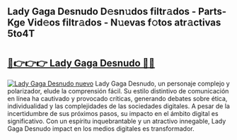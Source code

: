 ## Lady Gaga Desnudo D𝚎sn𝚞dos filtr𝚊dos - Parts-Kge Vid𝚎os filtr𝚊dos - N𝚞evas f𝚘tos atr𝚊ctivas 5to4T

# <h2><a href="http://mb1mpb.tromn.icu/?c=Lady+Gaga+Desnudo">🔗👉👉👉 Lady Gaga Desnudo 🔗🔗</a></h2>

[![Lady Gaga Desnudo nuevo](https://i.imgur.com/pEAQMta.gif)](http://mb1mpb.tromn.icu/?c=Lady+Gaga+Desnudo)
Lady Gaga Desnudo, un personaje complejo y polarizador, elude la comprensión fácil. Su estilo distintivo de comunicación en línea ha cautivado y provocado críticas, generando debates sobre ética, individualidad y las complejidades de las sociedades digitales. A pesar de la incertidumbre de sus próximos pasos, su impacto en el ámbito digital es significativo. Con un espíritu inquebrantable y un atractivo innegable, Lady Gaga Desnudo impact en los medios digitales es transformador.
